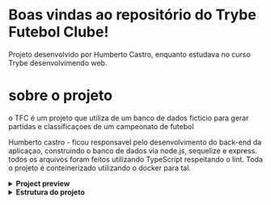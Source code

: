 # Boas vindas ao repositório do Trybe Futebol Clube!
Projeto desenvolvido por Humberto Castro, enquanto estudava no curso Trybe desenvolvimendo web.

<h1>sobre o projeto</h1>

o TFC é um projeto que utiliza de um banco de dados ficticio para gerar partidas e classificaçoes de um campeonato de futebol

Humberto castro - ficou responsavel pelo desenvolvimento do back-end da aplicaçao, construindo o 
banco de dados via node.js, sequelize e express. todos os arquivos foram feitos utilizando TypeScript respeitando o lint. Toda o projeto é conteinerizado utilizando o docker para tal.


<details>
  <summary><strong>Project preview</strong></summary><br />

  ![Exemplo app front](assets/front-example.png)
</details>

<details>
  <summary><strong> Estrutura do projeto</strong></summary><br />

O projeto é composto de 4 entidades importantes para sua estrutura:

1️⃣ **Banco de dados:**
  - Tem o papel de fornecer dados para o serviço _back-end_. Durante os testes sempre vai ser acessado pelo `sequelize` e via porta `3002` do `localhost`; 
  - O projeto contém um script `db:reset` para resetar o banco de dados, criando este e rodando as _migrations_ e _seeders_. Você pode usá-lo em `app/backend` com o commando `npm run db:reset`;
  - Já existem _seeders_ prontas em `app/backend/seeders`. Quando acabar de fazer uma _migration_ você deve renomear a _seeder_ retirando o underline (`_`) ao fim dela, assim o script `db:reset` vai usá-la nos testes e você testará sua _migration_.

2️⃣ **Back-end:**
 - Deve rodar na porta `3001`, pois o front-end faz requisições para ele na porta `3001` por padrão;
 - Sua aplicação deve ser inicializada a partir do arquivo `app/backend/src/server.ts`;
 - Garanta que o `express` é executado e a aplicação ouve a porta que vem das variáveis de ambiente;
 - Todas as dependências extras (tal como `joi`, `boom`, `express-async-errors`...) devem ser listadas em `app/backend/packages.npm`.
  
3️⃣ **Front-end:**
  - Esse site faz requisições para o back-end na porta `3001` para acessar e modificar os dados do banco através dos endpoints que você deve construir nos requisitos.

4️⃣ **Docker:**
  - O Docker entra com o papel de unir todas as partes e subir um projeto completo com um comando só via o `docker-compose`;
